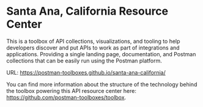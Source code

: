 # Santa Ana, California Resource Center
This is a toolbox of API collections, visualizations, and tooling to help developers discover and put APIs to work as part of integrations and applications. Providing a single landing page, documentation, and Postman collections that can be easily run using the Postman platform.

URL: https://postman-toolboxes.github.io/santa-ana-california/

You can find more information about the structure of the technology behind the toolbox powering this API resource center here: https://github.com/postman-toolboxes/toolbox.
